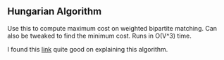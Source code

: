 ## Hungarian Algorithm

Use this to compute maximum cost on weighted bipartite matching. Can also be tweaked to find the minimum cost. Runs in O(V^3) time.

I found this [link](https://www.cse.ust.hk/~golin/COMP572/Notes/Matching.pdf) quite good on explaining this algorithm.
